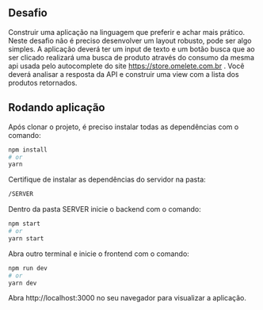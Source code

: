 ## Desafio

Construir uma aplicação na linguagem que preferir e achar mais prático. Neste desafio não é preciso desenvolver um layout robusto, pode ser algo simples. A aplicação deverá ter um input de texto e um botão busca que ao ser clicado realizará uma busca de produto através do consumo da mesma api usada pelo autocomplete do site https://store.omelete.com.br . Você deverá analisar a resposta da API e construir uma view com a lista dos produtos retornados.

## Rodando aplicação

Após clonar o projeto, é preciso instalar todas as dependências com o comando:

```bash
npm install
# or
yarn
```

Certifique de instalar as dependências do servidor na pasta:

```bash
/SERVER
```

Dentro da pasta SERVER inicie o backend com o comando:

```bash
npm start
# or
yarn start
```

Abra outro terminal e inicie o frontend com o comando:

```bash
npm run dev
# or
yarn dev
```

Abra http://localhost:3000 no seu navegador para visualizar a aplicação.
